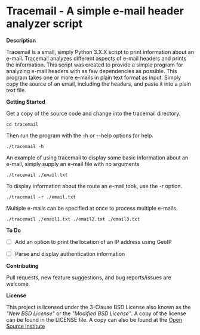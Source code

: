 # Tracemail - A simple e-mail header analyzer script

**Description**

Tracemail is a small, simply Python 3.X.X script to print information about
an e-mail. Tracemail analyzes different aspects of e-mail headers and prints
the information. This script was created to provide a simple program
for analyzing e-mail headers with as few dependencies as possible. This
program takes one or more e-mails in plain text format as input. Simply
copy the source of an email, including the headers, and paste it into
a plain text file.


**Getting Started**

Get a copy of the source code and change into the tracemail directory.

    cd tracemail

Then run the program with the -h or --help options for help.

    ./tracemail -h

An example of using tracemail to display some basic information about an
e-mail, simply supply an e-mail file with no arguments

    ./tracemail ./email.txt

To display information about the route an e-mail took, use the -r option.

    ./tracemail -r ./email.txt

Multiple e-mails can be specified at once to process multiple e-mails.

    ./tracemail ./email1.txt ./email2.txt ./email3.txt



**To Do**

- [ ] Add an option to print the location of an IP address using GeoIP
- [ ] Parse and display authentication information


**Contributing**

Pull requests, new feature suggestions, and bug reports/issues are
welcome.


**License**

This project is licensed under the 3-Clause BSD License also known as the
*"New BSD License"* or the *"Modified BSD License"*. A copy of the license
can be found in the LICENSE file. A copy can also be found at the
[Open Source Institute](https://opensource.org/licenses/BSD-3-Clause)
